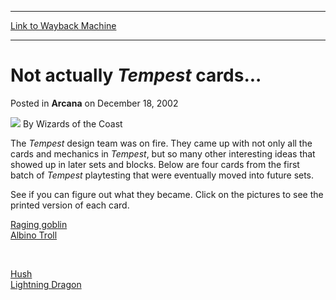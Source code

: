 
---
[Link to Wayback Machine](https://web.archive.org/web/20220705133356/https://magic.wizards.com/en/articles/archive/not-actually-tempest-cards-2002-12-18)

[_metadata_:author]:- "Wizards of the Coast"
[_metadata_:description]:- "The Tempest design team was on fire. They came up with not only all the cards and mechanics in Tempest, but so many other interesting ideas that showed up in later sets and blocks. Below are four cards from the first batch of Tempest playtesting that were eventually moved into future sets. See if you can figure out what they became. Click on the pictures to see the printed"
[_metadata_:generator]:- "Drupal 7 (http://drupal.org)"
[_metadata_:node]:- "604966"
[_metadata_:publish_date]:- "2002-12-18"
[_metadata_:source]:- "div-main-content"
[_metadata_:title]:- "Not actually Tempest cards..."
[_metadata_:wayback_capture_timestamp]:- "2022-07-05 13:33:56"
[_metadata_:wayback_raw_url]:- "https://web.archive.org/web/20220705133356id_/https://magic.wizards.com/en/articles/archive/not-actually-tempest-cards-2002-12-18"
[_metadata_:wayback_url]:- "https://magic.wizards.com/en/articles/archive/not-actually-tempest-cards-2002-12-18"
---


Not actually *Tempest* cards...
===============================



 Posted in **Arcana**
 on December 18, 2002 






![](https://media.magic.wizards.com/styles/auth_small/public/images/person/wizards_author.jpg)
By Wizards of the Coast












The *Tempest*  design team was on fire. They came up with not only all the cards and mechanics in *Tempest*, but so many other interesting ideas that showed up in later sets and blocks. Below are four cards from the first batch of *Tempest*  playtesting that were eventually moved into future sets.


See if you can figure out what they became. Click on the pictures to see the printed version of each card.


[Raging goblin](http://gatherer.wizards.com/Pages/Card/Details.aspx?&name=raging%2Bgoblin)  
[Albino Troll](http://gatherer.wizards.com/Pages/Card/Details.aspx?&name=Albino%2BTroll)


 

[Hush](http://gatherer.wizards.com/Pages/Card/Details.aspx?&name=Hush)  
[Lightning Dragon](http://gatherer.wizards.com/Pages/Card/Details.aspx?&name=Lightning%2BDragon)








